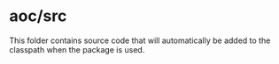 # aoc/src

This folder contains source code that will automatically be added to the classpath when
the package is used.
